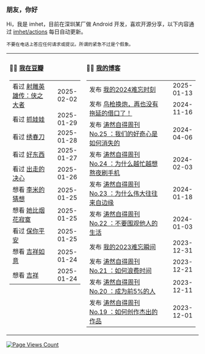 ### 朋友，你好

Hi，我是 imhet，目前在深圳某厂做 Android 开发，喜欢开源分享，以下内容通过 <a href="https://github.com/imhet/imhet/actions" target="_blank">imhet/actions</a> 每日自动更新。

<!-- juzi starts -->
```
不要在电话上答应任何请求或提议。所谓的紧急不过是个假象。
```
<!-- juzi ends -->


<table width="900px">
<tr>
<td valign="top" width="40%">

#### 🤾‍♂️  <a href="https://www.douban.com/people/heyitao/" target="_blank">我在豆瓣</a>

<!-- douban starts -->
| | |
 |:------------- | -------------: |
| 看过 <a href='http://movie.douban.com/subject/36289423/' target='_blank'>射雕英雄传：侠之大者</a> | 2025-02-02 |
| 看过 <a href='http://movie.douban.com/subject/36653918/' target='_blank'>抓娃娃</a> | 2025-01-29 |
| 看过 <a href='http://movie.douban.com/subject/24745500/' target='_blank'>绣春刀</a> | 2025-01-28 |
| 看过 <a href='http://movie.douban.com/subject/36154853/' target='_blank'>好东西</a> | 2025-01-27 |
| 看过 <a href='http://movie.douban.com/subject/36587974/' target='_blank'>出走的决心</a> | 2025-01-26 |
| 想看 <a href='http://movie.douban.com/subject/3230459/' target='_blank'>李米的猜想</a> | 2025-01-25 |
| 想看 <a href='http://movie.douban.com/subject/1293708/' target='_blank'>她比烟花寂寞</a> | 2025-01-25 |
| 看过 <a href='http://movie.douban.com/subject/35457272/' target='_blank'>保你平安</a> | 2025-01-25 |
| 想看 <a href='http://movie.douban.com/subject/35068230/' target='_blank'>吉祥如意</a> | 2025-01-24 |
| 想看 <a href='http://movie.douban.com/subject/30340038/' target='_blank'>吉祥</a> | 2025-01-24 |
<!-- douban ends -->

</td>


<td valign="top" width="60%">

#### 🤹‍♀️ <a href="https://heyitao.com/" target="_blank">我的博客</a>

<!-- blog starts -->
| | |
 |:------------- | -------------: |
| 发布 <a href='http://heyitao.com/post/my-2024' target='_blank'>我的2024难忘时刻</a> | 2025-01-13 |
| 发布 <a href='http://heyitao.com/post/new-macbook-pro-m4-pro' target='_blank'>鸟枪换炮，再也没有拖延的借口了！</a> | 2024-11-16 |
| 发布 <a href='http://heyitao.com/post/beyond-code-weekly-025' target='_blank'>涛然自得周刊 No.25 ：我们的好奇心是如何消失的</a> | 2024-04-06 |
| 发布 <a href='http://heyitao.com/post/beyond-code-weekly-024' target='_blank'>涛然自得周刊 No.24 ：为什么越忙越想熬夜刷手机</a> | 2024-02-03 |
| 发布 <a href='http://heyitao.com/post/beyond-code-weekly-023' target='_blank'>涛然自得周刊 No.23 ：为什么伟大往往来自边缘</a> | 2024-01-18 |
| 发布 <a href='http://heyitao.com/post/beyond-code-weekly-022' target='_blank'>涛然自得周刊 No.22 ：不要围观他人的生活</a> | 2024-01-03 |
| 发布 <a href='http://heyitao.com/post/my-2023' target='_blank'>我的2023难忘瞬间</a> | 2023-12-31 |
| 发布 <a href='http://heyitao.com/post/beyond-code-weekly-021' target='_blank'>涛然自得周刊 No.21 ：如何浪费时间</a> | 2023-12-21 |
| 发布 <a href='http://heyitao.com/post/beyond-code-weekly-020' target='_blank'>涛然自得周刊 No.20 ：成为前5%的人</a> | 2023-12-11 |
| 发布 <a href='http://heyitao.com/post/beyond-code-weekly-019' target='_blank'>涛然自得周刊 No.19 ：如何创作杰出的作品</a> | 2023-12-01 |
<!-- blog ends -->

</td>
</tr>


</table>

[![Page Views Count](https://badges.toozhao.com/badges/01HG0ZMWVAHYZ149GQ6Z5JYVF5/green.svg)](https://badges.toozhao.com/stats/01HG0ZMWVAHYZ149GQ6Z5JYVF5 "Since 2023-11-24")